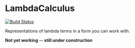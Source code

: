 # LambdaCalculus

[![Build Status](https://travis-ci.org/phipsgabler/Lambdas.jl.svg?branch=master)](https://travis-ci.org/phipsgabler/Lambdas.jl)

Representations of lambda terms in a form you can work with.

**Not yet working -- still under construction**
